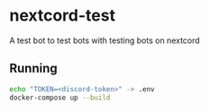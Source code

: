 # nextcord-test

A test bot to test bots with testing bots on nextcord

## Running

```bash
echo "TOKEN=<discord-token>" -> .env
docker-compose up --build
```
